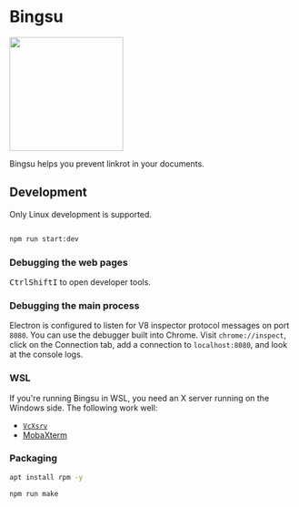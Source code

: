 # Bingsu

<img src="./src/assets/img/Bingsu.png" width="200" />

Bingsu helps you prevent linkrot in your documents.

## Development

Only Linux development is supported.

```bash

npm run start:dev

```

### Debugging the web pages

<kbd>Ctrl</kbd><kbd>Shift</kbd><kbd>I</kbd> to open developer tools.

### Debugging the main process

Electron is configured to listen for V8 inspector protocol messages on port `8080`. You can use the debugger built into Chrome. Visit `chrome://inspect`, click on the Connection tab, add a connection to `localhost:8080`, and look at the console logs.

### WSL

If you're running Bingsu in WSL, you need an X server running on the Windows side. The following work well:

- [`VcXsrv`](https://github.com/ArcticaProject/vcxsrv)
- [MobaXterm](https://mobaxterm.mobatek.net/)

### Packaging

```bash
apt install rpm -y
```

```bash
npm run make
```